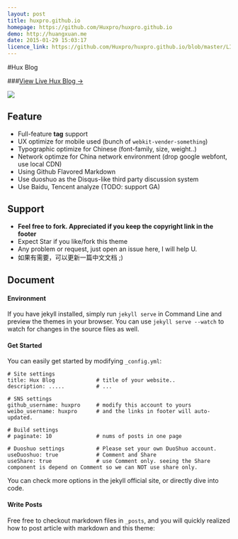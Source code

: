 ```yaml
---
layout: post
title: huxpro.github.io
homepage: https://github.com/Huxpro/huxpro.github.io
demo: http://huangxuan.me
date: 2015-01-29 15:03:17
licence_link: https://github.com/Huxpro/huxpro.github.io/blob/master/LICENSE
---
```

#Hux Blog

###[View Live Hux Blog &rarr;](http://huxpro.github.io)

![](http://pic3.zhimg.com/4b3c678f7c23067a1975bbc20f6711ea_b.jpg)


## Feature

- Full-feature **tag** support
- UX optimize for mobile used (bunch of `webkit-vender-something`)
- Typographic optimize for Chinese (font-family, size, weight..)
- Network optimze for China network environment (drop google webfont, use local CDN)
- Using Github Flavored Markdown
- Use duoshuo as the Disqus-like third party discussion system
- Use Baidu, Tencent analyze (TODO: support GA)


## Support

- **Feel free to fork. Appreciated if you keep the copyright link in the footer**
- Expect Star if you like/fork this theme
- Any problem or request, just open an issue here, I will help U.
- 如果有需要，可以更新一篇中文文档 ;)


## Document

#### Environment

If you have jekyll installed, simply run `jekyll serve` in Command Line
and preview the themes in your browser. You can use `jekyll serve --watch` to watch for changes in the source files as well.


#### Get Started

You can easily get started by modifying `_config.yml`:

```
# Site settings
title: Hux Blog             # title of your website..
description: .....          # ...

# SNS settings      
github_username: huxpro     # modify this account to yours
weibo_username: huxpro      # and the links in footer will auto-updated.

# Build settings
# paginate: 10              # nums of posts in one page

# Duoshuo settings          # Please set your own DuoShuo account.
useDuoshuo: true            # Comment and Share
useShare: true              # use Comment only. seeing the Share component is depend on Comment so we can NOT use share only.

```

You can check more options in the jekyll official site, or directly dive into code.


#### Write Posts

Free free to checkout markdown files in `_posts`, and you will quickly realized how to post article with markdown and this theme:

```
